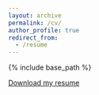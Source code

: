 ```yaml
---
layout: archive
permalink: /cv/
author_profile: true
redirect_from:
  - /resume
---
```


{% include base_path %}


<span style="color:blue">[Download my resume](https://AnthonyHoudaille.github.io/images/Anthony's-Resume.pdf)</span>
